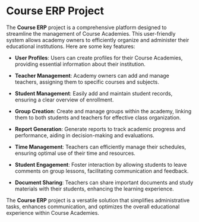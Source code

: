 # Course ERP Project

The **Course ERP** project is a comprehensive platform designed to streamline the management of Course Academies. This user-friendly system allows academy owners to efficiently organize and administer their educational institutions. Here are some key features:

- **User Profiles**: Users can create profiles for their Course Academies, providing essential information about their institution.

- **Teacher Management**: Academy owners can add and manage teachers, assigning them to specific courses and subjects.

- **Student Management**: Easily add and maintain student records, ensuring a clear overview of enrollment.

- **Group Creation**: Create and manage groups within the academy, linking them to both students and teachers for effective class organization.

- **Report Generation**: Generate reports to track academic progress and performance, aiding in decision-making and evaluations.

- **Time Management**: Teachers can efficiently manage their schedules, ensuring optimal use of their time and resources.

- **Student Engagement**: Foster interaction by allowing students to leave comments on group lessons, facilitating communication and feedback.

- **Document Sharing**: Teachers can share important documents and study materials with their students, enhancing the learning experience.

The **Course ERP** project is a versatile solution that simplifies administrative tasks, enhances communication, and optimizes the overall educational experience within Course Academies.
